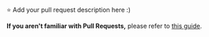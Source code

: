 ⭐ Add your pull request description here :)  

**If you aren't familiar with Pull Requests,** please refer to [this guide](https://docs.github.com/pull-requests/collaborating-with-pull-requests/proposing-changes-to-your-work-with-pull-requests/about-pull-requests). 